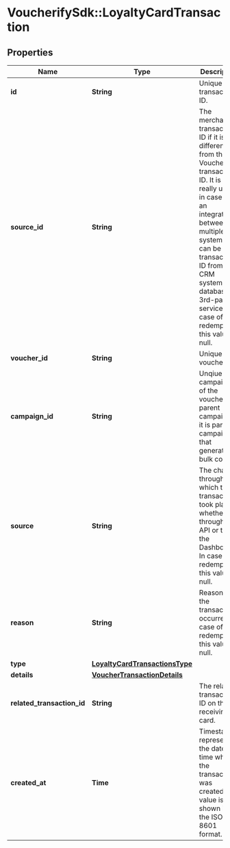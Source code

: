 # VoucherifySdk::LoyaltyCardTransaction

## Properties

| Name | Type | Description | Notes |
| ---- | ---- | ----------- | ----- |
| **id** | **String** | Unique transaction ID. | [optional] |
| **source_id** | **String** | The merchant&#39;s transaction ID if it is different from the Voucherify transaction ID. It is really useful in case of an integration between multiple systems. It can be a transaction ID from a CRM system, database or 3rd-party service. In case of a redemption, this value is null. | [optional] |
| **voucher_id** | **String** | Unique voucher ID. | [optional] |
| **campaign_id** | **String** | Unqiue campaign ID of the voucher&#39;s parent campaign if it is part of campaign that generates bulk codes. | [optional] |
| **source** | **String** | The channel through which the transaction took place, whether through the API or the the Dashboard. In case of a redemption, this value is null. | [optional] |
| **reason** | **String** | Reason why the transaction occurred. In case of a redemption, this value is null. | [optional] |
| **type** | [**LoyaltyCardTransactionsType**](LoyaltyCardTransactionsType.md) |  |  |
| **details** | [**VoucherTransactionDetails**](VoucherTransactionDetails.md) |  | [optional] |
| **related_transaction_id** | **String** | The related transaction ID on the receiving card. | [optional] |
| **created_at** | **Time** | Timestamp representing the date and time when the transaction was created. The value is shown in the ISO 8601 format. | [optional] |

